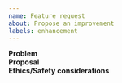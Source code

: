```yaml
---
name: Feature request
about: Propose an improvement
labels: enhancement
---
```

**Problem**  
**Proposal**  
**Ethics/Safety considerations**
